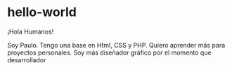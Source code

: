 # hello-world

¡Hola Humanos!

Soy Paulo. Tengo una base en Html, CSS y PHP. Quiero aprender más para proyectos personales.
Soy más diseñador gráfico por el momento que desarrollador

